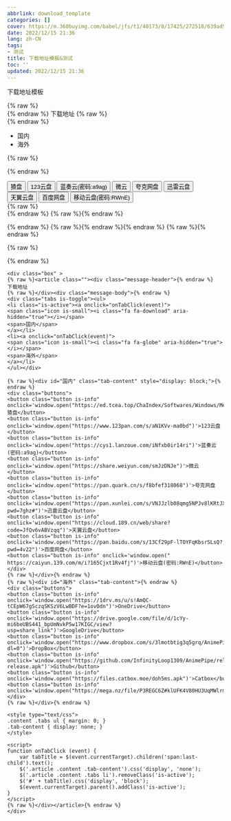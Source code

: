 ```yaml
---
abbrlink: download_template
categories: []
cover: https://m.360buyimg.com/babel/jfs/t1/48173/8/17425/272518/639ad55bEf2bfd02e/9d93268acb2fd9d2.jpg
date: 2022/12/15 21:36
lang: zh-CN
tags:
- 测试
title: 下载地址模板&测试
toc: ''
updated: 2022/12/15 21:36
---
```

下载地址模板

<!--more-->

<div class="box" >
{% raw %}<article class=""><div class="message-header">{% endraw %}
下载地址
{% raw %}</div><div class="message-body">{% endraw %}
<div class="tabs is-toggle"><ul>
<li class="is-active"><a onclick="onTabClick(event)">
<span class="icon is-small"><i class="fa fa-download" aria-hidden="true"></i></span>
<span>国内</span>
</a></li>
<li><a onclick="onTabClick(event)">
<span class="icon is-small"><i class="fa fa-globe" aria-hidden="true"></i></span>
<span>海外</span>
</a></li>
</ul></div>

{% raw %}<div id="国内" class="tab-content" style="display: block;">{% endraw %}

<div class="buttons">
<button class="button is-info" onclick='window.open("https://ed.tcea.top/ChaIndex/Softwares/Windows/Media/Player/AnimePipe")'>猹盘</button>
<button class="button is-info" onclick='window.open("https://www.123pan.com/s/aN1KVv-ma0bd")'>123云盘</button>
<button class="button is-info" onclick='window.open("https://cys1.lanzoue.com/iNfxb0ir14ri")'>蓝奏云(密码:a9ag)</button>
<button class="button is-info" onclick='window.open("https://share.weiyun.com/smJzDNJe")'>微云</button>
<button class="button is-info" onclick='window.open("https://pan.quark.cn/s/f8bfef318068")'>夸克网盘</button>
<button class="button is-info" onclick='window.open("https://pan.xunlei.com/s/VNJJzlb08qmg5NPJv8lKRtJXA1?pwd=7ghz#")'>迅雷云盘</button>
<button class="button is-info" onclick='window.open("https://cloud.189.cn/web/share?code=JfQv6vABVzqq")'>天翼云盘</button>
<button class="button is-info" onclick='window.open("https://pan.baidu.com/s/13Cf29pF-lTOYFqKbsrSLsQ?pwd=4v22")'>百度网盘</button>
<button class="button is-info" onclick='window.open(" https://caiyun.139.com/m/i?165Cjxt1Rv4fj")'>移动云盘(密码:RWnE)</button>
</div>
{% raw %}</div>{% endraw %}
{% raw %}<div id="海外" class="tab-content">{% endraw %}
<div class="buttons">
<button class="button is-info" onclick='window.open("https://1drv.ms/u/s!AmQC-tCEpW67gSczqSKSzV6LwBDF?e=1ovOdn")'>OneDrive</button>
<button class="button is-info" onclick='window.open("https://drive.google.com/file/d/1cYy-mi6beUBS441_bpUmNvkP5w17KIGC/view?usp=share_link")'>GoogleDrive</button>
<button class="button is-info" onclick='window.open("https://www.dropbox.com/s/3lmotbtig3q5grq/AnimePipe_v1.9.5.apk?dl=0")'>DropBox</button>
<button class="button is-info" onclick='window.open("https://github.com/InfinityLoop1309/AnimePipe/releases/download/v1.9.5/app-release.apk")'>Github</button>
<button class="button is-info" onclick='window.open("https://files.catbox.moe/doh5ms.apk")'>Catbox</button>
<button class="button is-info" onclick='window.open("https://mega.nz/file/P3REGC6Z#klUFK4V80HU3UqMWlrm3j9ivjx3ol7kH0h0c3xOCEog")'>Mega</button>
</div>
{% raw %}</div>{% endraw %}

{% endraw %}
{% raw %}{% endraw %}{% endraw %}
{% raw %}{% endraw %}

<style type="text/css">
.content .tabs ul { margin: 0; }
.tab-content { display: none; }
</style>

<script>
function onTabClick (event) {
    var tabTitle = $(event.currentTarget).children('span:last-child').text();
    $('.article .content .tab-content').css('display', 'none');
    $('.article .content .tabs li').removeClass('is-active');
    $('#' + tabTitle).css('display', 'block');
    $(event.currentTarget).parent().addClass('is-active');
}
</script>

{% raw %}</div></article>{% endraw %}

</div>

```
<div class="box" >
{% raw %}<article class=""><div class="message-header">{% endraw %}
下载地址
{% raw %}</div><div class="message-body">{% endraw %}
<div class="tabs is-toggle"><ul>
<li class="is-active"><a onclick="onTabClick(event)">
<span class="icon is-small"><i class="fa fa-download" aria-hidden="true"></i></span>
<span>国内</span>
</a></li>
<li><a onclick="onTabClick(event)">
<span class="icon is-small"><i class="fa fa-globe" aria-hidden="true"></i></span>
<span>海外</span>
</a></li>
</ul></div>

{% raw %}<div id="国内" class="tab-content" style="display: block;">{% endraw %}
<div class="buttons">
<button class="button is-info" onclick='window.open("https://ed.tcea.top/ChaIndex/Softwares/Windows/Media/Player/AnimePipe")'>猹盘</button>
<button class="button is-info" onclick='window.open("https://www.123pan.com/s/aN1KVv-ma0bd")'>123云盘</button>
<button class="button is-info" onclick='window.open("https://cys1.lanzoue.com/iNfxb0ir14ri")'>蓝奏云(密码:a9ag)</button>
<button class="button is-info" onclick='window.open("https://share.weiyun.com/smJzDNJe")'>微云</button>
<button class="button is-info" onclick='window.open("https://pan.quark.cn/s/f8bfef318068")'>夸克网盘</button>
<button class="button is-info" onclick='window.open("https://pan.xunlei.com/s/VNJJzlb08qmg5NPJv8lKRtJXA1?pwd=7ghz#")'>迅雷云盘</button>
<button class="button is-info" onclick='window.open("https://cloud.189.cn/web/share?code=JfQv6vABVzqq")'>天翼云盘</button>
<button class="button is-info" onclick='window.open("https://pan.baidu.com/s/13Cf29pF-lTOYFqKbsrSLsQ?pwd=4v22")'>百度网盘</button>
<button class="button is-info" onclick='window.open(" https://caiyun.139.com/m/i?165Cjxt1Rv4fj")'>移动云盘(密码:RWnE)</button>
</div>
{% raw %}</div>{% endraw %}
{% raw %}<div id="海外" class="tab-content">{% endraw %}
<div class="buttons">
<button class="button is-info" onclick='window.open("https://1drv.ms/u/s!AmQC-tCEpW67gSczqSKSzV6LwBDF?e=1ovOdn")'>OneDrive</button>
<button class="button is-info" onclick='window.open("https://drive.google.com/file/d/1cYy-mi6beUBS441_bpUmNvkP5w17KIGC/view?usp=share_link")'>GoogleDrive</button>
<button class="button is-info" onclick='window.open("https://www.dropbox.com/s/3lmotbtig3q5grq/AnimePipe_v1.9.5.apk?dl=0")'>DropBox</button>
<button class="button is-info" onclick='window.open("https://github.com/InfinityLoop1309/AnimePipe/releases/download/v1.9.5/app-release.apk")'>Github</button>
<button class="button is-info" onclick='window.open("https://files.catbox.moe/doh5ms.apk")'>Catbox</button>
<button class="button is-info" onclick='window.open("https://mega.nz/file/P3REGC6Z#klUFK4V80HU3UqMWlrm3j9ivjx3ol7kH0h0c3xOCEog")'>Mega</button>
</div>
{% raw %}</div>{% endraw %}

<style type="text/css">
.content .tabs ul { margin: 0; }
.tab-content { display: none; }
</style>

<script>
function onTabClick (event) {
    var tabTitle = $(event.currentTarget).children('span:last-child').text();
    $('.article .content .tab-content').css('display', 'none');
    $('.article .content .tabs li').removeClass('is-active');
    $('#' + tabTitle).css('display', 'block');
    $(event.currentTarget).parent().addClass('is-active');
}
</script>
{% raw %}</div></article>{% endraw %}
</div>
```
